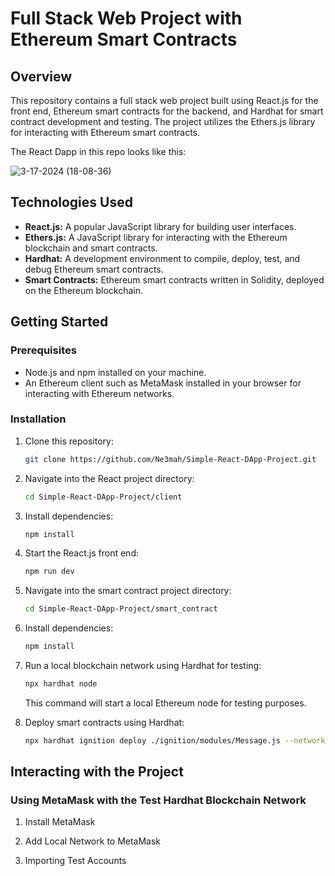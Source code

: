 # Full Stack Web Project with Ethereum Smart Contracts

## Overview

This repository contains a full stack web project built using React.js for the front end, Ethereum smart contracts for the backend, and Hardhat for smart contract development and testing. The project utilizes the Ethers.js library for interacting with Ethereum smart contracts.

The React Dapp in this repo looks like this:

![3-17-2024 (18-08-36)](https://github.com/Ne3mah/Simple-React-DApp-Project/assets/83452116/b510f8f2-71c0-41b6-aeef-e10372fa2d2d)

## Technologies Used

- **React.js:** A popular JavaScript library for building user interfaces.
- **Ethers.js:** A JavaScript library for interacting with the Ethereum blockchain and smart contracts.
- **Hardhat:** A development environment to compile, deploy, test, and debug Ethereum smart contracts.
- **Smart Contracts:** Ethereum smart contracts written in Solidity, deployed on the Ethereum blockchain.

## Getting Started

### Prerequisites

- Node.js and npm installed on your machine.
- An Ethereum client such as MetaMask installed in your browser for interacting with Ethereum networks.

### Installation

1. Clone this repository:

   ```bash
   git clone https://github.com/Ne3mah/Simple-React-DApp-Project.git
   ```

2. Navigate into the React project directory:

   ```bash
   cd Simple-React-DApp-Project/client
   ```

3. Install dependencies:

   ```bash
   npm install
   ```

4. Start the React.js front end:

   ```bash
   npm run dev
   ```

5. Navigate into the smart contract project directory:

   ```bash
   cd Simple-React-DApp-Project/smart_contract
   ```

6. Install dependencies:

   ```bash
   npm install
   ```

7. Run a local blockchain network using Hardhat for testing:

   ```bash
   npx hardhat node
   ```

   This command will start a local Ethereum node for testing purposes.

8. Deploy smart contracts using Hardhat:

   ```bash
   npx hardhat ignition deploy ./ignition/modules/Message.js --network localhost
   ```

## Interacting with the Project

### Using MetaMask with the Test Hardhat Blockchain Network

1. Install MetaMask

2. Add Local Network to MetaMask

3. Importing Test Accounts
